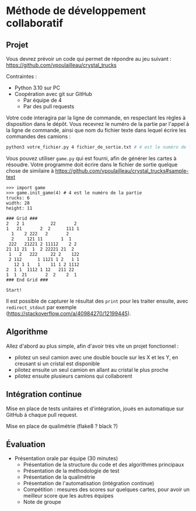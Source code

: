 # Méthode de développement collaboratif

## Projet

Vous devrez prévoir un code qui permet de répondre au jeu suivant : https://github.com/vpoulailleau/crystal_trucks

Contraintes :
* Python 3.10 sur PC
* Coopération avec git sur GitHub
  * Par équipe de 4
  * Par des pull requests

Votre code interagira par la ligne de commande, en respectant les règles à disposition dans le dépôt. Vous recevrez le numéro de la partie par l'appel à la ligne de commande, ainsi que nom du fichier texte dans lequel écrire les commandes des camions :

```sh
python3 votre_fichier.py 4 fichier_de_sortie.txt # 4 est le numéro de la partie
```

Vous pouvez utiliser `game.py` qui est fourni, afin de générer les cartes à résoudre. Votre programme doit écrire dans le fichier de sortie quelque chose de similaire à https://github.com/vpoulailleau/crystal_trucks#sample-text

```python3
>>> import game
>>> game.init_game(4) # 4 est le numéro de la partie
trucks: 6
width: 28
height: 11

### Grid ###
2   2 1          22       2 
1   21       2  2      111 1
  1    2 222   2       2    
  2     121 11       1  1   
 222   21221 2 11112    2 2 
21 11 21  1  2 22221 21  2  
 1   2   222     22 2    122
 2 112      1 1121 1 2   1 1
   12 1 1   1    11 1 2 1112
2  1 1  1112 1 12   211 22  
1  1  21       2  2    2  1 
### End Grid ###

Start!
```

Il est possible de capturer le résultat des `print` pour les traiter ensuite, avec `redirect_stdout` par exemple (https://stackoverflow.com/a/40984270/12199445).

## Algorithme

Allez d'abord au plus simple, afin d'avoir très vite un projet fonctionnel :
* pilotez un seul camion avec une double boucle sur les X et les Y, en creusant si un cristal est disponible
* pilotez ensuite un seul camion en allant au cristal le plus proche
* pilotez ensuite plusieurs camions qui collaborent

## Intégration continue

Mise en place de tests unitaires et d'intégration, joués en automatique sur GitHub à chaque pull request.

Mise en place de qualimétrie (flake8 ? black ?)

## Évaluation

* Présentation orale par équipe (30 minutes)
  * Présentation de la structure du code et des algorithmes principaux
  * Présentation de la méthodologie de test
  * Présentation de la qualimétrie
  * Présentation de l'automatisation (intégration continue)
  * Compétition : mesures des scores sur quelques cartes, pour avoir un meilleur score que les autres équipes
  * Note de groupe
